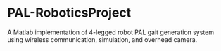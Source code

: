 PAL-RoboticsProject
===================

A Matlab implementation of 4-legged robot PAL gait generation system using wireless communication, simulation, and overhead camera.
